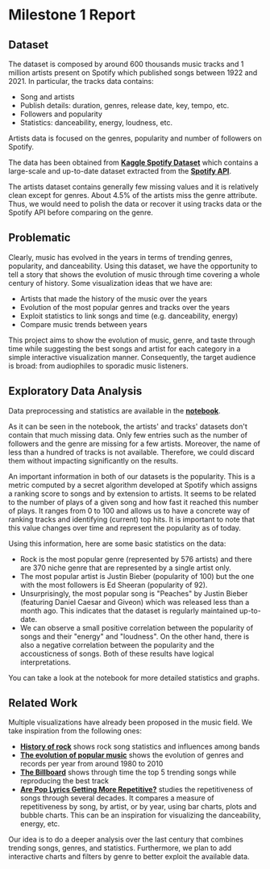 # Milestone 1 Report

## Dataset

The dataset is composed by around 600 thousands music tracks and 1 million artists present on Spotify which published songs between 1922 and 2021.
In particular, the tracks data contains:
- Song and artists
- Publish details: duration, genres, release date, key, tempo, etc.
- Followers and popularity
- Statistics: danceability, energy, loudness, etc.

Artists data is focused on the genres, popularity and number of followers on Spotify.

The data has been obtained from **[Kaggle Spotify Dataset](https://www.kaggle.com/yamaerenay/spotify-dataset-19212020-160k-tracks?select=tracks.csv)** which contains a large-scale and up-to-date dataset extracted from the **[Spotify API](https://developer.spotify.com)**.

The artists dataset contains generally few missing values and it is relatively clean except for genres. About 4.5% of the artists miss the genre attribute. Thus, we would need to polish the data or recover it using tracks data or the Spotify API before comparing on the genre.

## Problematic

Clearly, music has evolved in the years in terms of trending genres, popularity, and danceability. Using this dataset, we have the opportunity to tell a story that shows the evolution of music through time covering a whole century of history. Some visualization ideas that we have are:
- Artists that made the history of the music over the years
- Evolution of the most popular genres and tracks over the years
- Exploit statistics to link songs and time (e.g. danceability, energy)
- Compare music trends between years

This project aims to show the evolution of music, genre, and taste through time while suggesting the best songs and artist for each category in a simple interactive visualization manner. Consequently, the target audience is broad: from audiophiles to sporadic music listeners.

## Exploratory Data Analysis
Data preprocessing and statistics are available in the **[notebook](../exploratory_data_analysis.ipynb)**.

As it can be seen in the notebook, the artists' and tracks' datasets don't contain that much missing data. Only few entries such as the number of followers and the genre are missing for a few artists. Moreover, the name of less than a hundred of tracks is not available. Therefore, we could discard them without impacting significantly on the results.

An important information in both of our datasets is the popularity. This is a metric computed by a secret algorithm developed at Spotify which assigns a ranking score to songs and by extension to artists. It seems to be related to the number of plays of a given song and how fast it reached this number of plays. It ranges from 0 to 100 and allows us to have a concrete way of ranking tracks and identifying (current) top hits. It is important to note that this value changes over time and represent the popularity as of today.

Using this information, here are some basic statistics on the data:
- Rock is the most popular genre (represented by 576 artists) and there are 370 niche genre that are represented by a single artist only.
- The most popular artist is Justin Bieber (popularity of 100) but the one with the most followers is Ed Sheeran (popularity of 92).
- Unsurprisingly, the most popular song is "Peaches" by Justin Bieber (featuring Daniel Caesar and Giveon) which was released less than a month ago. This indicates that the dataset is regularly maintained up-to-date.
- We can observe a small positive correlation between the popularity of songs and their "energy" and "loudness". On the other hand, there is also a negative correlation between the popularity and the accousticness of songs. Both of these results have logical interpretations.

You can take a look at the notebook for more detailed statistics and graphs.

## Related Work
Multiple visualizations have already been proposed in the music field. We take inspiration from the following ones:
- **[History of rock](https://svds.com/rockandroll/)** shows rock song statistics and influences among bands
- **[The evolution of popular music](https://ibruins.weebly.com/visualizations.html)** shows the evolution of genres and records per year from around 1980 to 2010
- **[The Billboard](https://pudding.cool/2017/03/music-history/)** shows through time the top 5 trending songs while reproducing the best track
- **[Are Pop Lyrics Getting More Repetitive?](https://pudding.cool/2017/05/song-repetition/)** studies the repetitiveness of songs through several decades. It compares a measure of repetitiveness by song, by artist, or by year, using bar charts, plots and bubble charts. This can be an inspiration for visualizing the danceability, energy, etc.

Our idea is to do a deeper analysis over the last century that combines trending songs, genres, and statistics. Furthermore, we plan to add interactive charts and filters by genre to better exploit the available data.
